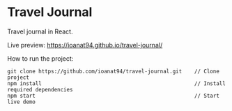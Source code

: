 # Travel Journal
Travel journal in React.  

Live preview: https://ioanat94.github.io/travel-journal/  

How to run the project:  

```
git clone https://github.com/ioanat94/travel-journal.git    // Clone project  
npm install                                                 // Install required dependencies  
npm start                                                   // Start live demo  
```
